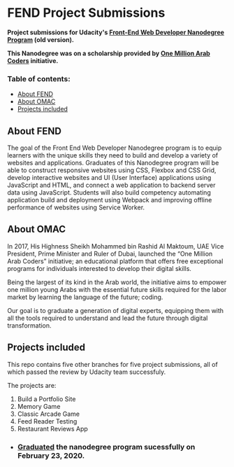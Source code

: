 # FEND Project Submissions

**Project submissions for Udacity's [Front-End Web Developer Nanodegree Program](https://www.udacity.com/course/front-end-web-developer-nanodegree--nd0011) (old version).**

**This Nanodegree was on a scholarship provided by [One Million Arab Coders](https://www.arabcoders.ae/) initiative.**

### Table of contents:

- [About FEND](#about-fend)
- [About OMAC](#about-omac)
- [Projects included](#projects-included)

## About FEND

The goal of the Front End Web Developer Nanodegree program is to equip learners with the unique skills they need to build and develop a variety of websites and applications. Graduates of this Nanodegree program will be able to construct responsive websites using CSS, Flexbox and CSS Grid, develop interactive websites and UI (User Interface) applications using JavaScript and HTML, and connect a web application to backend server data using JavaScript. Students will also build competency automating application build and deployment using Webpack and improving offline performance of websites using Service Worker.

## About OMAC

In 2017, His Highness Sheikh Mohammed bin Rashid Al Maktoum, UAE Vice President, Prime Minister and Ruler of Dubai, launched the “One Million Arab Coders” initiative; an educational platform that offers free exceptional programs for individuals interested to develop their digital skills.

Being the largest of its kind in the Arab world, the initiative aims to empower one million young Arabs with the essential future skills required for the labor market by learning the language of the future; coding.

Our goal is to graduate a generation of digital experts, equipping them with all the tools required to understand and lead the future through digital transformation.

## Projects included

This repo contains five other branches for five project submissions, all of which passed the review by Udacity team successfuly.

The projects are:

1. Build a Portfolio Site
2. Memory Game
3. Classic Arcade Game
4. Feed Reader Testing
5. Restaurant Reviews App

- ### [Graduated](https://confirm.udacity.com/2P9H57V6) the nanodegree program sucessfully on February 23, 2020.
